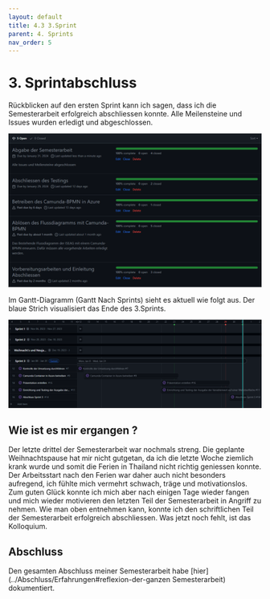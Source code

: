 ```yaml
---
layout: default
title: 4.3 3.Sprint
parent: 4. Sprints
nav_order: 5
---
```


# 3. Sprintabschluss

Rückblicken auf den ersten Sprint kann ich sagen, dass ich die Semesterarbeit erfolgreich abschliessen konnte. Alle Meilensteine und Issues wurden erledigt und abgeschlossen.

![Meilensteine](../../ressources/bilder/3_Sprint_Milestone.png)

Im Gantt-Diagramm (Gantt Nach Sprints) sieht es aktuell wie folgt aus. Der blaue Strich visualisiert das Ende des 3.Sprints.

![Gantt](../../ressources/bilder/3_Sprint_Gantt.png)

## Wie ist es mir ergangen ?

Der letzte drittel der Semesterarbeit war nochmals streng. Die geplante Weihnachtspause hat mir nicht gutgetan, da ich die letzte Woche ziemlich krank wurde und somit die Ferien in Thailand nicht richtig geniessen konnte. Der Arbeitsstart nach den Ferien war daher auch nicht besonders aufregend, ich fühlte mich vermehrt schwach, träge und motivationslos. Zum guten Glück konnte ich mich aber nach einigen Tage wieder fangen und mich wieder motivieren den letzten Teil der Semesterarbeit in Angriff zu nehmen. Wie man oben entnehmen kann, konnte ich den schriftlichen Teil der Semesterarbeit erfolgreich abschliessen. Was jetzt noch fehlt, ist das Kolloquium.

## Abschluss

Den gesamten Abschluss meiner Semesterarbeit habe [hier](../Abschluss/Erfahrungen#reflexion-der-ganzen Semesterarbeit) dokumentiert.